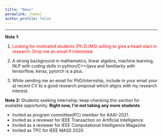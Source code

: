 ```yaml
---
title: "News"
permalink: /news/
author_profile: false
---
```


***

**Note 1:**  

1. <font color='red'>Looking for motivated students (Ph.D./MS) willing to give a head-start in research. Drop me an email if interested.</font>

2. A strong background in mathematics, linear algebra, machine learning, NLP with coding skills in python/C++/java and familiarity with tensorflow, keras, pytorch is a plus.
3. While sending me an email for PhD/internship, include in your email your a) recent CV b) a good research proposal which aligns with my research interest.

**Note 2:**  Students seeking internship: keep checking this section for available opportunity. **Right now, I'm not taking any more students**.



* Invited as program committee(PC) member for AAAI-2021.
* Invited as a reviewer for IEEE Transaction on Artificial Intelligence
* Invited as a reviewer for IEEE Computational Intelligence Magazine
* Invited as TPC for IEEE MASS 2020.

